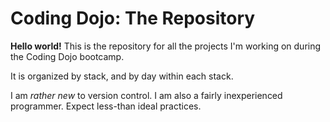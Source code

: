 # Coding Dojo: The Repository

**Hello world!** This is the repository for all the projects I'm working on during the Coding Dojo bootcamp.

It is organized by stack, and by day within each stack.

I am *rather new* to version control. I am also a fairly inexperienced programmer. Expect less-than ideal practices.